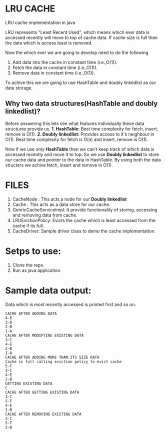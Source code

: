 # LRU CACHE
LRU cache implementation in java

LRU represents "Least Recent Used", which means which ever data is accessed recently will move to top of cache data. If cache size is full then the data which is access least is removed.

Now the which ever we are going to develop need to do the following
1. Add data into the cache in constant time (i.e.,O(1)).
2. Fetch the data in constant time (i.e.,O(1)).
3. Remove data in constant time (i.e.,O(1)).

To achive this we are going to use HashTable and doubly linkedlist as our data storage.

## Why two data structures(HashTable and doubly linkedlist)?
Before answering this lets see what features individually these data structures provide us.
**1. HashTable:** Best time complexity for fetch, insert, remove is O(1). 
**2. Doubly linkedlist:** Provides access to it's neighbour in O(1). Best time complexity for fetch is O(n) and insert, remove is O(1). 

Now if we use only **HashTable** then we can't keep track of which data is accessed recently and move it to top. So we use **Doubly linkedlist** to store our cache data and pointer to the data in HashTable. By using both the data structers we achive fetch, insert and remove in O(1).
  
# FILES

1. CacheNode : This acts a node for our  **Doubly linkedlist**
2. Cache : This acts as a data store for our cache.
3. GenricCacheServiceImpl: It provide functionality of storing, accessing and removing data from cache.
4. LRUEvictionPolicy: Evicts the cache which is least accessed from the cache if its full.
5. CacheDriver: Sample driver class to demo the cache implementation.

# Setps to use:
1. Clone the repo.
2. Run as java application.

# Sample data output: 
Data which is most recently accessed is printed first and so on.
```
CACHE AFTER ADDING DATA
4-E
3-D
2-B
1-A
CACHE AFTER MODIFYING EXISTING DATA
3-C
4-E
2-B
1-A
CACHE AFTER ADDING MORE THAN ITS SIZE DATA
Cache is full calling eviction policy to evict cache
5-F
3-C
4-E
2-B
GETTING EXISTING DATA
C
CACHE AFTER GETTING EXISTING DATA
3-C
5-F
4-E
2-B
CACHE AFTER REMOVING EXISTING DATA
3-C
5-F
2-B
```
